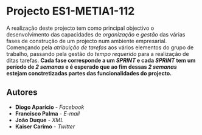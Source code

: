 # Projecto ES1-METIA1-112

A realização deste projecto tem como principal objectivo o desenvolvimento das capacidades de _organização_ e _gestão_ das várias fases de construção de um projecto num ambiente empresarial. Començando pela _atribuíção de tarefas_ aos vários elementos do grupo de trabalho, passando pela gestão do _tempo requerído_ para a realização de ditas tarefas. **Cada fase corresponde a um _SPRINT_ e cada _SPRINT_ tem um período de _2 semanas_ e é esperado que ao fim dessas _2 semanas_ estejam conctretizadas partes das funcionalidades do projecto.**

## Autores

* **Diogo Aparício** - *Facebook*
* **Francisco Palma** - *E-mail*
* **João Duque** - *XML*
* **Kaiser Carimo** - *Twitter*
